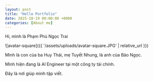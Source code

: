```yaml
---
layout: post
title: "Hello Portfolio"
date: 2025-10-19 00:00:00 +0000
categories: [About me]
---
```


Hi, mình là Phạm Phú Ngọc Trai

![avatar-square]({{ '/assets/uploads/avatar-square.JPG' | relative_url }})

Mình là con của ba Huy Thái, mẹ Tuyết Nhung, là anh của Bảo Ngọc.

Mình hiện đang là AI Engineer tại một công ty tài chính. 

Đây là nơi giúp mình tập viết.